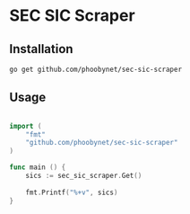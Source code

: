 # SEC SIC Scraper

## Installation

```bash
go get github.com/phoobynet/sec-sic-scraper
```

## Usage
```go

import (
	"fmt"
	"github.com/phoobynet/sec-sic-scraper"
)

func main () {
	sics := sec_sic_scraper.Get()
	
	fmt.Printf("%+v", sics)
}

```